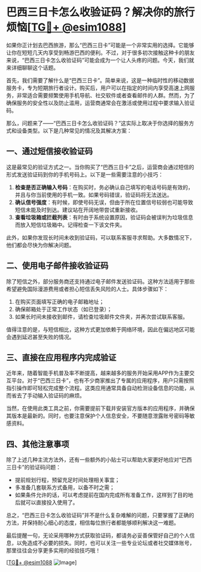# 巴西三日卡怎么收验证码？解决你的旅行烦恼[[TG💪+ @esim1088](https://t.me/s/esim1088)]

如果你正计划去巴西旅游，那么“巴西三日卡”可能是一个非常实用的选择。它能够让你在短短几天内享受到畅游巴西的便利。不过，对于很多初次接触这种卡的朋友来说，“巴西三日卡怎么收验证码”可能会成为一个让人头疼的问题。今天，我们就来详细聊聊这个话题。

首先，我们需要了解什么是“巴西三日卡”。简单来说，这是一种临时性的移动数据服务卡，专为短期旅行者设计。购买后，用户可以在指定的时间内享受高速上网服务，非常适合需要频繁使用手机导航、社交软件或者查看邮件的人群。然而，为了确保服务的安全性以及防止滥用，运营商通常会在激活或使用过程中要求输入验证码。

那么，问题来了——“巴西三日卡怎么收验证码？”这实际上取决于你选择的服务方式和设备类型。以下是几种常见的情况及其解决方案：

## 一、通过短信接收验证码

这是最常见的验证方式之一。当你购买了“巴西三日卡”之后，运营商会通过短信的形式发送验证码到你的手机号码上。以下是一些需要注意的小技巧：

1. **检查是否正确输入号码**：在购买时，务必确认自己填写的电话号码是有效的，并且与你当前使用的手机一致。如果号码错误，验证码将无法送达。
2. **确认信号强度**：有时候，即使号码无误，但由于所在位置信号较弱也可能导致短信未能及时到达。建议站在开阔地带尝试重新接收。
3. **查看垃圾箱或拦截列表**：有时由于系统设置原因，验证码会被误判为垃圾信息而放入短信垃圾箱中。记得检查一下该文件夹。

此外，如果你发现长时间未收到验证码，可以联系客服寻求帮助。大多数情况下，他们都会尽快为你解决问题。

## 二、使用电子邮件接收验证码

除了短信之外，部分服务商还支持通过电子邮件发送验证码。这种方法适用于那些希望避免国际漫游费用或者担心短信丢失风险的人士。具体步骤如下：

1. 在购买页面填写正确的电子邮箱地址；
2. 确保邮箱处于正常工作状态（如已登录）；
3. 如果长时间未接收到邮件，请检查垃圾邮件文件夹，并再次尝试联系客服。

值得注意的是，与短信相比，这种方式更加依赖于网络环境，因此在偏远地区可能会遇到延迟甚至失败的情况。

## 三、直接在应用程序内完成验证

近年来，随着智能手机普及率不断提高，越来越多的服务开始采用APP作为主要交互平台。对于“巴西三日卡”，也有不少商家推出了专属的应用程序，用户只需按照指引操作即可轻松完成整个流程。这类应用通常具备自动检测设备信息的功能，从而省去了手动输入验证码的麻烦。

当然，在使用此类工具之前，你需要提前下载并安装官方版本的应用程序，并确保其版本是最新的。同时，也要注意保护个人信息安全，不要随意泄露账号密码等敏感资料。

## 四、其他注意事项

除了上述几种主流方法外，还有一些额外的小贴士可以帮助大家更好地应对“巴西三日卡”的验证码问题：

- 提前规划行程，预留充足时间处理相关事宜；
- 多准备几套联系方式备用，以备不时之需；
- 如果条件允许的话，可以考虑提前在国内完成所有准备工作，这样到了目的地后就可以直接投入使用了。

总之，“巴西三日卡怎么收验证码”并不是什么复杂难解的问题，只要掌握了正确的方法，并保持耐心细心的态度，相信每位旅行者都能够顺利解决这一难题。

最后提醒一句，无论采用哪种方式获取验证码，都请务必妥善保管好自己的个人信息，以免造成不必要的损失。同时，也可以关注一些专业论坛或者社交媒体账号，那里往往会分享更多实用的经验技巧哦！

[[TG💪+ @esim1088](https://t.me/s/esim1088) ![Image](https://i.postimg.cc/4NQfJmqS/Snipaste-2025-05-13-00-14-12.png)]
